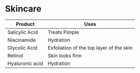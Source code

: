 # Skincare


| Product         | Uses                                     |
| --------------- | ---------------------------------------- |
| Salicylic Acid  | Treats Pimple                            |
| Niacinamide     | Hydration                                |
| Glycolic Acid   | Exfoliation of the top layer of the skin |
| Retinol         | Skin looks firm                          |
| Hyaluronic acid | Hydration                                |

